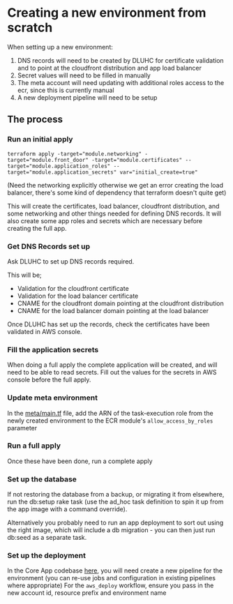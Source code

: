 # Creating a new environment from scratch

When setting up a new environment:
1. DNS records will need to be created by DLUHC for certificate validation and to point at the cloudfront distribution and app load balancer
1. Secret values will need to be filled in manually
1. The meta account will need updating with additional roles access to the ecr, since this is currently manual
1. A new deployment pipeline will need to be setup

## The process

### Run an initial apply

```terraform apply -target="module.networking" -target="module.front_door" -target="module.certificates" --target="module.application_roles" --target="module.application_secrets" var="initial_create=true"```

(Need the networking explicitly otherwise we get an error creating the load balancer, there's some kind of dependency that terraform doesn't quite get)

This will create the certificates, load balancer, cloudfront distribution, and some networking and other things needed for defining DNS records.
It will also create some app roles and secrets which are necessary before creating the full app.

### Get DNS Records set up

Ask DLUHC to set up DNS records required.

This will be;
* Validation for the cloudfront certificate
* Validation for the load balancer certificate
* CNAME for the cloudfront domain pointing at the cloudfront distribution
* CNAME for the load balancer domain pointing at the load balancer

Once DLUHC has set up the records, check the certificates have been validated in AWS console.

### Fill the application secrets

When doing a full apply the complete application will be created, and will need to be able to read secrets. 
Fill out the values for the secrets in AWS console before the full apply.

### Update meta environment

In the [meta/main.tf](../terraform/meta/main.tf) file, add the ARN of the task-execution role from the newly created environment to the ECR module's `allow_access_by_roles` parameter

### Run a full apply

Once these have been done, run a complete apply

### Set up the database

If not restoring the database from a backup, or migrating it from elsewhere, run the db:setup rake task (use the ad_hoc task definition to spin it up from the app image with a command override).

Alternatively you probably need to run an app deployment to sort out using the right image, which will include a db migration - you can then just run db:seed as a separate task.

### Set up the deployment

In the Core App codebase [here](https://github.com/communitiesuk/submit-social-housing-lettings-and-sales-data), you will need create a new pipeline for the environment (you can re-use jobs and configuration in existing pipelines where appropriate)
For the `aws_deploy` workflow, ensure you pass in the new account id, resource prefix and environment name